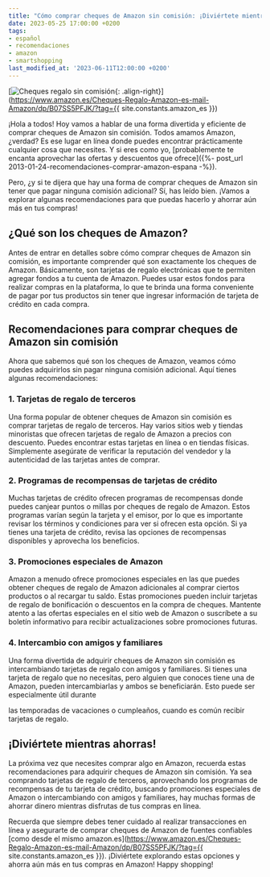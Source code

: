 ```yaml
---
title: "Cómo comprar cheques de Amazon sin comisión: ¡Diviértete mientras ahorras!"
date: 2023-05-25 17:00:00 +0200
tags:
- español
- recomendaciones
- amazon
- smartshopping
last_modified_at: '2023-06-11T12:00:00 +0200'
---
```


[![Cheques regalo sin comisión](https://i.imgur.com/nO1TaAHm.jpg){: .align-right}](https://www.amazon.es/Cheques-Regalo-Amazon-es-mail-Amazon/dp/B07SS5PFJK/?tag={{ site.constants.amazon_es }})

¡Hola a todos! Hoy vamos a hablar de una forma divertida y eficiente de comprar cheques de Amazon sin comisión. Todos amamos Amazon, ¿verdad? Es ese lugar en línea donde puedes encontrar prácticamente cualquier cosa que necesites. Y si eres como yo, [probablemente te encanta aprovechar las ofertas y descuentos que ofrece]({%- post_url 2013-01-24-recomendaciones-comprar-amazon-espana -%}).

Pero, ¿y si te dijera que hay una forma de comprar cheques de Amazon sin tener que pagar ninguna comisión adicional? Sí, has leído bien. ¡Vamos a explorar algunas recomendaciones para que puedas hacerlo y ahorrar aún más en tus compras!

## ¿Qué son los cheques de Amazon?

Antes de entrar en detalles sobre cómo comprar cheques de Amazon sin comisión, es importante comprender qué son exactamente los cheques de Amazon. Básicamente, son tarjetas de regalo electrónicas que te permiten agregar fondos a tu cuenta de Amazon. Puedes usar estos fondos para realizar compras en la plataforma, lo que te brinda una forma conveniente de pagar por tus productos sin tener que ingresar información de tarjeta de crédito en cada compra.

## Recomendaciones para comprar cheques de Amazon sin comisión

Ahora que sabemos qué son los cheques de Amazon, veamos cómo puedes adquirirlos sin pagar ninguna comisión adicional. Aquí tienes algunas recomendaciones:

### 1. Tarjetas de regalo de terceros

Una forma popular de obtener cheques de Amazon sin comisión es comprar tarjetas de regalo de terceros. Hay varios sitios web y tiendas minoristas que ofrecen tarjetas de regalo de Amazon a precios con descuento. Puedes encontrar estas tarjetas en línea o en tiendas físicas. Simplemente asegúrate de verificar la reputación del vendedor y la autenticidad de las tarjetas antes de comprar.

### 2. Programas de recompensas de tarjetas de crédito

Muchas tarjetas de crédito ofrecen programas de recompensas donde puedes canjear puntos o millas por cheques de regalo de Amazon. Estos programas varían según la tarjeta y el emisor, por lo que es importante revisar los términos y condiciones para ver si ofrecen esta opción. Si ya tienes una tarjeta de crédito, revisa las opciones de recompensas disponibles y aprovecha los beneficios.

### 3. Promociones especiales de Amazon

Amazon a menudo ofrece promociones especiales en las que puedes obtener cheques de regalo de Amazon adicionales al comprar ciertos productos o al recargar tu saldo. Estas promociones pueden incluir tarjetas de regalo de bonificación o descuentos en la compra de cheques. Mantente atento a las ofertas especiales en el sitio web de Amazon o suscríbete a su boletín informativo para recibir actualizaciones sobre promociones futuras.

### 4. Intercambio con amigos y familiares

Una forma divertida de adquirir cheques de Amazon sin comisión es intercambiando tarjetas de regalo con amigos y familiares. Si tienes una tarjeta de regalo que no necesitas, pero alguien que conoces tiene una de Amazon, pueden intercambiarlas y ambos se beneficiarán. Esto puede ser especialmente útil durante

 las temporadas de vacaciones o cumpleaños, cuando es común recibir tarjetas de regalo.

## ¡Diviértete mientras ahorras!

La próxima vez que necesites comprar algo en Amazon, recuerda estas recomendaciones para adquirir cheques de Amazon sin comisión. Ya sea comprando tarjetas de regalo de terceros, aprovechando los programas de recompensas de tu tarjeta de crédito, buscando promociones especiales de Amazon o intercambiando con amigos y familiares, hay muchas formas de ahorrar dinero mientras disfrutas de tus compras en línea.

Recuerda que siempre debes tener cuidado al realizar transacciones en línea y asegurarte de comprar cheques de Amazon de fuentes confiables [como desde el mismo amazon.es](https://www.amazon.es/Cheques-Regalo-Amazon-es-mail-Amazon/dp/B07SS5PFJK/?tag={{ site.constants.amazon_es }}). ¡Diviértete explorando estas opciones y ahorra aún más en tus compras en Amazon! Happy shopping!
